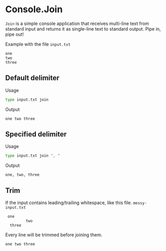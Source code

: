 # Console.Join

`Join` is a simple console application that receives multi-line text from standard input and returns it as single-line text to standard output. Pipe in, pipe out!

Example with the file `input.txt`
```
one
two
three
```
## Default delimiter
Usage
```bash
type input.txt join
```

Output
```
one two three 
```

## Specified delimiter
Usage
```bash
type input.txt join ", "
```

Output
```
one, two, three 
```

## Trim
If the input contains leading/trailing whitespace, like this file. `messy-input.txt`
```
 one
         two    
  three
```

Every line will be trimmed before joining them.
```
one two three 
```
